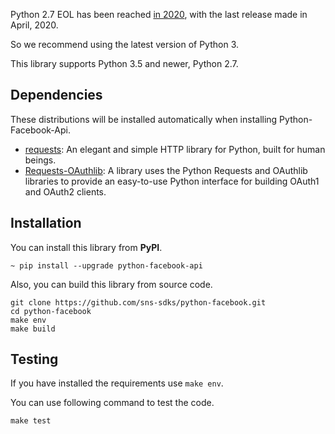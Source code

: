 Python 2.7 EOL has been reached [in 2020](https://www.python.org/dev/peps/pep-0373/#id4), with the last release made in April, 2020.

So we recommend using the latest version of Python 3.

This library supports Python 3.5 and newer, Python 2.7.

## Dependencies

These distributions will be installed automatically when installing Python-Facebook-Api.

- [requests](https://2.python-requests.org/en/master/): An elegant and simple HTTP library for Python, built for human beings.
- [Requests-OAuthlib](https://requests-oauthlib.readthedocs.io/en/latest/): A library uses the Python Requests and OAuthlib libraries to provide an easy-to-use Python interface for building OAuth1 and OAuth2 clients.

## Installation

You can install this library from **PyPI**.

```shell
~ pip install --upgrade python-facebook-api
```

Also, you can build this library from source code.

```shell
git clone https://github.com/sns-sdks/python-facebook.git
cd python-facebook
make env
make build
```

## Testing

If you have installed the requirements use `make env`.

You can use following command to test the code.

```shell
make test
```
